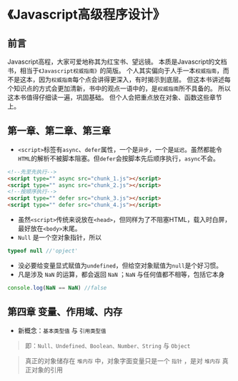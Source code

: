 # 《Javascript高级程序设计》

## 前言
Javascript高程，大家可爱地称其为红宝书、望远镜。
本质是Javascript的文档书，相当于`《Javascript权威指南》`的简版。
个人其实偏向于人手一本`权威指南`，而不是这本，因为`权威指南`每个点会讲得更深入，有时揭示到底层。
但这本书讲述每个知识点的方式会更加清新，书中的观点一语中的，是`权威指南`所不具备的。
所以这本书值得仔细读一遍，巩固基础。
但个人会把重点放在对象、函数这些章节上。

## 第一章、第二章、第三章
* `<script>`标签有`async`、`defer`属性，一个是`异步`，一个是`延迟`。虽然都能令`HTML`的解析不被脚本阻塞。但`defer`会按脚本先后顺序执行，`async`不会。
```HTML
<!--先至先执行-->
<script type="" async src="chunk_1.js"></script>
<script type="" async src="chunk_2.js"></script>
<!--按顺序执行-->
<script type="" defer src="chunk_3.js"></script>
<script type="" defer src="chunk_4.js"></script>
```
* 虽然`<script>`传统来说放在`<head>`，但同样为了不阻塞HTML，载入时白屏，最好放在`<body>`末尾。
* `Null` 是一个空对象指针，所以
```js
typeof null //'opject'
```
* 没必要给变量显式赋值为`undefined`，但给空对象赋值为`null`是个好习惯。
* 凡是涉及 `NaN` 的运算，都会返回 `NaN` ；`NaN` 与任何值都不相等，包括它本身
```js
console.log(NaN == NaN) //false
```

## 第四章 变量、作用域、内存
* 新概念：`基本类型值` 与 `引用类型值`
> 即：`Null、Undefined、Boolean、Number、String` 与 `Object`

> 真正的对象储存在 `堆内存` 中，对象字面变量只是一个 `指针` ，是对 `堆内存` 真正对象的引用

